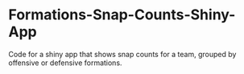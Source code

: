 # Formations-Snap-Counts-Shiny-App
Code for a shiny app that shows snap counts for a team, grouped by offensive or defensive formations. 
